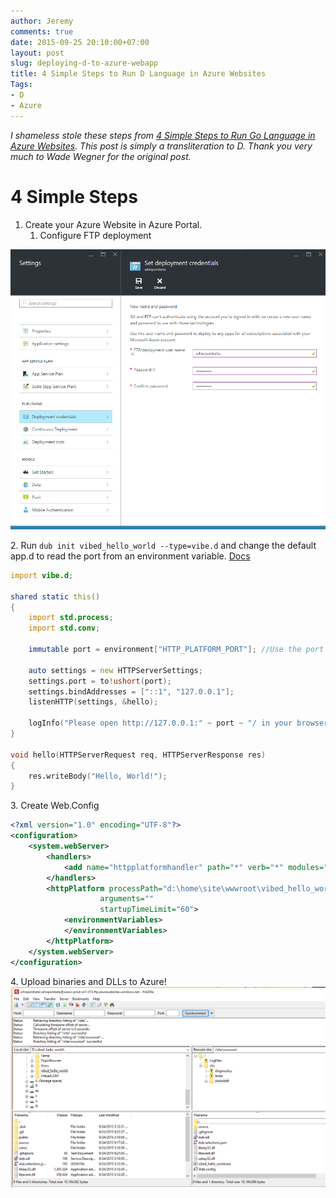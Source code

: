 ```yaml
---
author: Jeremy
comments: true
date: 2015-09-25 20:10:00+07:00
layout: post
slug: deploying-d-to-azure-webapp
title: 4 Simple Steps to Run D Language in Azure Websites
Tags:
- D
- Azure
---
```


_I shameless stole these steps from [4 Simple Steps to Run Go Language in Azure Websites](http://www.wadewegner.com/2014/12/4-simple-steps-to-run-go-language-in-azure-websites/). This post is simply a transliteration to D. Thank you very much to Wade Wegner for the original post._

# 4 Simple Steps

1. Create your Azure Website in Azure Portal. 
	1. Configure FTP deployment

![FTP Configuration](/img/Azure-FTP-Config.png)

2&#46; Run ```dub init vibed_hello_world --type=vibe.d``` and change the default app.d to read the port from an environment variable. [Docs](https://vibed.org/docs)
```d
import vibe.d;

shared static this()
{
	import std.process;
	import std.conv;

	immutable port = environment["HTTP_PLATFORM_PORT"]; //Use the port IIS tells us to.

	auto settings = new HTTPServerSettings;
	settings.port = to!ushort(port);
	settings.bindAddresses = ["::1", "127.0.0.1"];
	listenHTTP(settings, &hello);

	logInfo("Please open http://127.0.0.1:" ~ port ~ "/ in your browser.");
}

void hello(HTTPServerRequest req, HTTPServerResponse res)
{
	res.writeBody("Hello, World!");
}
```

3&#46; Create Web.Config

```xml
<?xml version="1.0" encoding="UTF-8"?>
<configuration>
	<system.webServer>
		<handlers>
			<add name="httpplatformhandler" path="*" verb="*" modules="httpPlatformHandler" resourceType="Unspecified" />
		</handlers>
		<httpPlatform processPath="d:\home\site\wwwroot\vibed_hello_world.exe" 
					arguments="" 
					startupTimeLimit="60">
			<environmentVariables>
			</environmentVariables>
		</httpPlatform>
	</system.webServer>
</configuration>
```
4&#46; Upload binaries and DLLs to Azure! 
![Upload to FTP Server](/img/upload-to-ftp.png)
